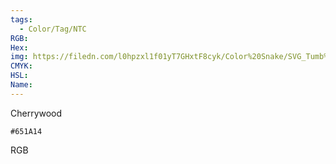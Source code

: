 ```yaml
---
tags:
  - Color/Tag/NTC
RGB:
Hex:
img: https://filedn.com/l0hpzxl1f01yT7GHxtF8cyk/Color%20Snake/SVG_Tumb%20Mass%20No%20Name/651A14.svg
CMYK:
HSL:
Name:
---
```

Cherrywood
```palette
#651A14
```
RGB
